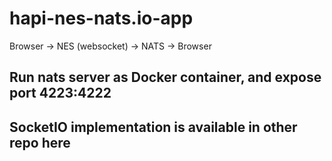 # hapi-nes-nats.io-app
Browser -> NES (websocket) -> NATS -> Browser

## Run nats server as Docker container, and expose port 4223:4222

## SocketIO implementation is available in other repo here
